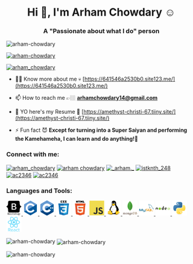 <h1 align="center">Hi 👋, I'm Arham Chowdary ☺</h1>
<h3 align="center">A "Passionate about what I do" person</h3>

<p align="left"> <img src="https://komarev.com/ghpvc/?username=arham-chowdary&label=Profile%20views&color=0e75b6&style=flat" alt="arham-chowdary" /> </p>

<p align="left"> <a href="https://github.com/ryo-ma/github-profile-trophy"><img src="https://github-profile-trophy.vercel.app/?username=arham-chowdary" alt="arham-chowdary" /></a> </p>

<p align="left"> <a href="https://twitter.com/arham_chowdary" target="blank"><img src="https://img.shields.io/twitter/follow/arham_chowdary?logo=twitter&style=for-the-badge" alt="arham_chowdary" /></a> </p>

- 👨‍💻 Know more about me 💀 [https://641546a2530b0.site123.me/](https://641546a2530b0.site123.me/)

- 📫 How to reach me 👉🏼 **arhamchowdary14@gmail.com**

- 📄 YO here's my Resume 🤖 [https://amethyst-christi-67.tiiny.site/](https://amethyst-christi-67.tiiny.site/)

- ⚡ Fun fact 😈 **Except for turning into a Super Saiyan and performing the Kamehameha, I can learn and do anything!🥹**

<h3 align="left">Connect with me:</h3>
<p align="left">
<a href="https://twitter.com/arham_chowdary" target="blank"><img align="center" src="https://raw.githubusercontent.com/rahuldkjain/github-profile-readme-generator/master/src/images/icons/Social/twitter.svg" alt="arham_chowdary" height="30" width="40" /></a>
<a href="https://linkedin.com/in/arham chowdary" target="blank"><img align="center" src="https://raw.githubusercontent.com/rahuldkjain/github-profile-readme-generator/master/src/images/icons/Social/linked-in-alt.svg" alt="arham chowdary" height="30" width="40" /></a>
<a href="https://instagram.com/_arham._" target="blank"><img align="center" src="https://raw.githubusercontent.com/rahuldkjain/github-profile-readme-generator/master/src/images/icons/Social/instagram.svg" alt="_arham._" height="30" width="40" /></a>
<a href="https://www.codechef.com/users/istknth_248" target="blank"><img align="center" src="https://cdn.jsdelivr.net/npm/simple-icons@3.1.0/icons/codechef.svg" alt="istknth_248" height="30" width="40" /></a>
<a href="https://www.hackerrank.com/ac2346" target="blank"><img align="center" src="https://raw.githubusercontent.com/rahuldkjain/github-profile-readme-generator/master/src/images/icons/Social/hackerrank.svg" alt="ac2346" height="30" width="40" /></a>
<a href="https://www.leetcode.com/ac2346" target="blank"><img align="center" src="https://raw.githubusercontent.com/rahuldkjain/github-profile-readme-generator/master/src/images/icons/Social/leet-code.svg" alt="ac2346" height="30" width="40" /></a>
</p>

<h3 align="left">Languages and Tools:</h3>
<p align="left"> <a href="https://getbootstrap.com" target="_blank" rel="noreferrer"> <img src="https://raw.githubusercontent.com/devicons/devicon/master/icons/bootstrap/bootstrap-plain-wordmark.svg" alt="bootstrap" width="40" height="40"/> </a> <a href="https://www.cprogramming.com/" target="_blank" rel="noreferrer"> <img src="https://raw.githubusercontent.com/devicons/devicon/master/icons/c/c-original.svg" alt="c" width="40" height="40"/> </a> <a href="https://www.w3schools.com/cpp/" target="_blank" rel="noreferrer"> <img src="https://raw.githubusercontent.com/devicons/devicon/master/icons/cplusplus/cplusplus-original.svg" alt="cplusplus" width="40" height="40"/> </a> <a href="https://www.w3schools.com/css/" target="_blank" rel="noreferrer"> <img src="https://raw.githubusercontent.com/devicons/devicon/master/icons/css3/css3-original-wordmark.svg" alt="css3" width="40" height="40"/> </a> <a href="https://www.w3.org/html/" target="_blank" rel="noreferrer"> <img src="https://raw.githubusercontent.com/devicons/devicon/master/icons/html5/html5-original-wordmark.svg" alt="html5" width="40" height="40"/> </a> <a href="https://developer.mozilla.org/en-US/docs/Web/JavaScript" target="_blank" rel="noreferrer"> <img src="https://raw.githubusercontent.com/devicons/devicon/master/icons/javascript/javascript-original.svg" alt="javascript" width="40" height="40"/> </a> <a href="https://www.linux.org/" target="_blank" rel="noreferrer"> <img src="https://raw.githubusercontent.com/devicons/devicon/master/icons/linux/linux-original.svg" alt="linux" width="40" height="40"/> </a> <a href="https://www.mongodb.com/" target="_blank" rel="noreferrer"> <img src="https://raw.githubusercontent.com/devicons/devicon/master/icons/mongodb/mongodb-original-wordmark.svg" alt="mongodb" width="40" height="40"/> </a> <a href="https://www.mysql.com/" target="_blank" rel="noreferrer"> <img src="https://raw.githubusercontent.com/devicons/devicon/master/icons/mysql/mysql-original-wordmark.svg" alt="mysql" width="40" height="40"/> </a> <a href="https://nodejs.org" target="_blank" rel="noreferrer"> <img src="https://raw.githubusercontent.com/devicons/devicon/master/icons/nodejs/nodejs-original-wordmark.svg" alt="nodejs" width="40" height="40"/> </a> <a href="https://www.python.org" target="_blank" rel="noreferrer"> <img src="https://raw.githubusercontent.com/devicons/devicon/master/icons/python/python-original.svg" alt="python" width="40" height="40"/> </a> <a href="https://reactjs.org/" target="_blank" rel="noreferrer"> <img src="https://raw.githubusercontent.com/devicons/devicon/master/icons/react/react-original-wordmark.svg" alt="react" width="40" height="40"/> </a> </p>

<p><img align="left" src="https://github-readme-stats.vercel.app/api/top-langs?username=arham-chowdary&show_icons=true&locale=en&layout=compact" alt="arham-chowdary" /></p>

<p>&nbsp;<img align="center" src="https://github-readme-stats.vercel.app/api?username=arham-chowdary&show_icons=true&locale=en" alt="arham-chowdary" /></p>

<p><img align="center" src="https://github-readme-streak-stats.herokuapp.com/?user=arham-chowdary&" alt="arham-chowdary" /></p>
